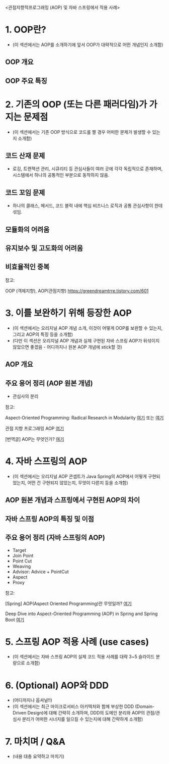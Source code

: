 <관점지향적프로그래밍 (AOP) 및 자바 스프링에서 적용 사례>

# 1. OOP란?
- (이 섹션에서는 AOP를 소개하기에 앞서 OOP가 대략적으로 어떤 개념인지 소개함)
## OOP 개요
## OOP 주요 특징

# 2. 기존의 OOP (또는 다른 패러다임)가 가지는 문제점
- (이 섹션에서는 기존 OOP 방식으로 코드를 짤 경우 어떠한 문제가 발생할 수 있는지 소개함)
## 코드 산재 문제
- 로깅, 트랜잭션 관리, 시큐리티 등 관심사들이 여러 곳에 각각 독립적으로 존재하며, 시스템에서 하나의 공통적인 부분으로 동작하지 않음.
## 코드 꼬임 문제
- 하나의 클래스, 메서드, 코드 블럭 내에 핵심 비즈니스 로직과 공통 관심사항이 한데 섞임.
## 모듈화의 어려움
## 유지보수 및 고도화의 어려움
## 비효율적인 중복


참고: 

OOP (객체지향), AOP(관점지향) https://greendreamtrre.tistory.com/601

# 3. 이를 보완하기 위해 등장한 AOP
- (이 섹션에서는 오리지널 AOP 개념 소개, 이것이 어떻게 OOP를 보완할 수 있는지, 그리고 AOP의 특징 등을 소개함)
- (다만 이 섹션은 오리지널 AOP 개념과 실제 구현된 자바 스프링 AOP가 뒤섞이지 않았으면 좋겠음 - 어디까지나 원본 AOP 개념에 stick할 것)
## AOP 개요
## 주요 용어 정리 (AOP 원본 개념)
- 관심사의 분리


참고: 

Aspect-Oriented Programming: Radical Research in Modularity [여기](https://www.usenix.org/legacy/events/sec06/tech/slides/kiczales.pdf) 또는 [여기](https://www.usenix.org/conference/15th-usenix-security-symposium/aspect-oriented-programming-radical-research-modularity) 

관점 지향 프로그래밍 AOP [여기](https://blog.metafor.kr/142) 

[번역글] AOP는 무엇인가? [여기](https://sas-study.tistory.com/409) 

# 4. 자바 스프링의 AOP
- (이 섹션에서는 오리지널 AOP 콘셉트가 Java Spring의 AOP에서 어떻게 구현되었는지, 어떤 건 구현되지 않았는지, 무엇이 다른지 등을 소개함)
## AOP 원본 개념과 스프링에서 구현된 AOP의 차이
## 자바 스프링 AOP의 특징 및 이점
## 주요 용어 정리 (자바 스프링의 AOP)
- Target
- Join Point
- Point Cut
- Weaving
- Advisor: Advice + PointCut
- Aspect
- Proxy


참고:

[Spring] AOP(Aspect Oriented Programming)란 무엇일까? [여기](https://devlog-wjdrbs96.tistory.com/398) 

Deep Dive into Aspect-Oriented Programming (AOP) in Spring and Spring Boot [여기](https://naveen-metta.medium.com/deep-dive-into-aspect-oriented-programming-aop-in-spring-and-spring-boot-afcb29141cbd) 

# 5. 스프링 AOP 적용 사례 (use cases)
- (이 섹션에서는 자바 스프링 AOP의 실제 코드 적용 사례를 대략 3~5 슬라이드 분량으로 소개함)

# 6. (Optional) AOP와 DDD
- (어디까지나 옵셔널!!)
- (이 섹션에서는 최근 마이크로서비스 아키텍처와 함께 부상한 DDD (Domain-Driven Design)에 대해 간략히 소개하며, DDD의 도메인 분리와 AOP의 관점/관심사 분리가 어떠한 시너지를 일으킬 수 있는지에 대해 간략하게 소개함)

# 7. 마치며 / Q&A
- (내용 대충 요약하고 마치기)

